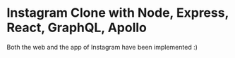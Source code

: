 # Instagram Clone with Node, Express, React, GraphQL, Apollo

Both the web and the app of Instagram have been implemented :)